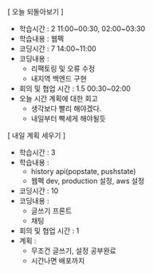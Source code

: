 [ 오늘 되돌아보기 ]

- 학습시간 : 2 11:00~00:30, 02:00~03:30
- 학습내용 : 웹펙
- 코딩시간 : 7 14:00~11:00
- 코딩내용 :
  - 리팩토링 및 오류 수정
  - 내지역 백엔드 구현
- 회의 및 협업 시간 : 1.5 00:30~02:00
- 오늘 시간 계획에 대한 회고
  - 생각보다 빨리 해야겠다.
  - 내일부터 빡세게 해야될듯

[ 내일 계획 세우기 ]

- 학습시간 : 3
- 학습내용 :
  - history api(popstate, pushstate)
  - 웹펙 dev, production 설정, aws 설정
- 코딩시간 : 10
- 코딩내용 :
  - 글쓰기 프론트
  - 채팅
- 회의 및 협업 시간 : 1
- 계획 :
  - 무조건 글쓰기, 설정 공부완료
  - 시간나면 배포까지
